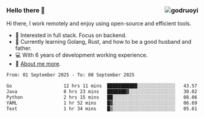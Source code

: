 ### Hello there 👋 <img align="right" src="https://github-readme-stats.vercel.app/api?username=godruoyi&show_icons=true" alt="godruoyi" />

Hi there, I work remotely and enjoy using open-source and efficient tools.

- 🔭 Interested in full stack. Focus on backend.
- 🌱 Currently learning Golang, Rust, and how to be a good husband and father.
- 💻 With 6 years of development working experience.
- 👒 [About me more](https://godruoyi.com/posts/about-godruoyi).



<!--START_SECTION:waka-->

```txt
From: 01 September 2025 - To: 08 September 2025

Go                   12 hrs 11 mins  ███████████░░░░░░░░░░░░░░   43.57 %
Java                 8 hrs 23 mins   ███████▓░░░░░░░░░░░░░░░░░   30.02 %
Python               2 hrs 15 mins   ██░░░░░░░░░░░░░░░░░░░░░░░   08.06 %
YAML                 1 hr 52 mins    █▓░░░░░░░░░░░░░░░░░░░░░░░   06.69 %
Text                 1 hr 34 mins    █▒░░░░░░░░░░░░░░░░░░░░░░░   05.61 %
```

<!--END_SECTION:waka-->
